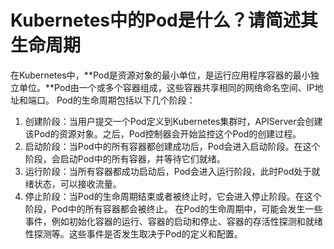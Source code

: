 # Kubernetes中的Pod是什么？请简述其生命周期
在Kubernetes中，**Pod是资源对象的最小单位，是运行应用程序容器的最小独立单位。**Pod由一个或多个容器组成，这些容器共享相同的网络命名空间、IP地址和端口。
Pod的生命周期包括以下几个阶段：
1. 创建阶段：当用户提交一个Pod定义到Kubernetes集群时，APIServer会创建该Pod的资源对象。之后，Pod控制器会开始监控这个Pod的创建过程。
2. 启动阶段：当Pod中的所有容器都创建成功后，Pod会进入启动阶段。在这个阶段，会启动Pod中的所有容器，并等待它们就绪。
3. 运行阶段：当所有容器都成功启动后，Pod会进入运行阶段，此时Pod处于就绪状态，可以接收流量。
4. 停止阶段：当Pod的生命周期结束或者被终止时，它会进入停止阶段。在这个阶段，Pod中的所有容器都会被终止。
在Pod的生命周期中，可能会发生一些事件，例如初始化容器的运行、容器的启动和停止、容器的存活性探测和就绪性探测等。这些事件是否发生取决于Pod的定义和配置。
